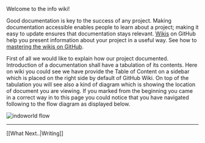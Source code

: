 Welcome to the info wiki!

Good documentation is key to the success of any project. Making documentation accessible enables people to learn about a project; making it easy to update ensures that documentation stays relevant. [Wikis](http://en.wikipedia.org/wiki/Wiki) on GitHub help you present information about your project in a useful way. See how to [mastering the wikis on GitHub](https://guides.github.com/features/wikis/).

First of all we would like to explain how our project documented. Introduction of a documentation shall have a tabulation of its contents. Here on wiki you could see we have provide the Table of Content on a sidebar which is placed on the right side by default of GitHub Wiki. On top of the tabulation you will see also a kind of diagram which is showing the location of document you are viewing. If you marked from the beginning you came in a correct way in to this page you could notice that you have navigated following to the flow diagram as displayed below.

![indoworld flow](https://hyipworld.github.io/images/github/doc/infoworld.png)

***

[[What Next..|Writing]]